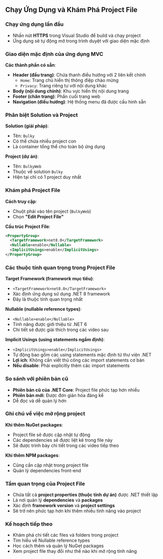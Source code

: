 ## Chạy Ứng Dụng và Khám Phá Project File

### Chạy ứng dụng lần đầu

- Nhấn nút **HTTPS** trong Visual Studio để build và chạy project
- Ứng dụng sẽ tự động mở trong trình duyệt với giao diện mặc định


### Giao diện mặc định của ứng dụng MVC

**Các thành phần có sẵn**:

- **Header (đầu trang)**: Chứa thanh điều hướng với 2 liên kết chính
    - `Home`: Trang chủ hiển thị thông điệp chào mừng
    - `Privacy`: Trang riêng tư với nội dung khác
- **Body (nội dung chính)**: Khu vực hiển thị nội dung trang
- **Footer (chân trang)**: Phần cuối trang web
- **Navigation (điều hướng)**: Hệ thống menu đã được cấu hình sẵn


### Phân biệt Solution và Project

**Solution (giải pháp)**:

- Tên: `Bulky`
- Có thể chứa nhiều project con
- Là container tổng thể cho toàn bộ ứng dụng

**Project (dự án)**:

- Tên: `BulkyWeb`
- Thuộc về solution `Bulky`
- Hiện tại chỉ có 1 project duy nhất


### Khám phá Project File

**Cách truy cập**:

- Chuột phải vào tên project (`BulkyWeb`)
- Chọn **"Edit Project File"**

**Cấu trúc Project File**:

```xml
<PropertyGroup>
  <TargetFramework>net8.0</TargetFramework>
  <Nullable>enable</Nullable>
  <ImplicitUsings>enable</ImplicitUsings>
</PropertyGroup>
```


### Các thuộc tính quan trọng trong Project File

**Target Framework (framework mục tiêu)**:

- `<TargetFramework>net8.0</TargetFramework>`
- Xác định ứng dụng sử dụng .NET 8 framework
- Đây là thuộc tính quan trọng nhất

**Nullable (nullable reference types)**:

- `<Nullable>enable</Nullable>`
- Tính năng được giới thiệu từ .NET 6
- Chi tiết sẽ được giải thích trong các video sau

**Implicit Usings (using statements ngầm định)**:

- `<ImplicitUsings>enable</ImplicitUsings>`
- Tự động bao gồm các using statements mặc định từ thư viện .NET
- **Lợi ích**: Không cần viết thủ công các import statements cơ bản
- **Nếu disable**: Phải explicitly thêm các import statements


### So sánh với phiên bản cũ

- **Phiên bản cũ của .NET Core**: Project file phức tạp hơn nhiều
- **Phiên bản mới**: Được đơn giản hóa đáng kể
- Dễ đọc và dễ quản lý hơn


### Ghi chú về việc mở rộng project

**Khi thêm NuGet packages**:

- Project file sẽ được cập nhật tự động
- Các dependencies sẽ được liệt kê trong file này
- Sẽ được trình bày chi tiết trong các video tiếp theo

**Khi thêm NPM packages**:

- Cũng cần cập nhật trong project file
- Quản lý dependencies front-end


### Tầm quan trọng của Project File

- Chứa tất cả **project properties (thuộc tính dự án)** được .NET thiết lập
- Là nơi quản lý **dependencies** và **packages**
- Xác định **framework version** và **project settings**
- Sẽ trở nên phức tạp hơn khi thêm nhiều tính năng vào project


### Kế hoạch tiếp theo

- Khám phá chi tiết các files và folders trong project
- Tìm hiểu về Nullable reference types
- Học cách thêm và quản lý NuGet packages
- Xem project file thay đổi như thế nào khi mở rộng tính năng

